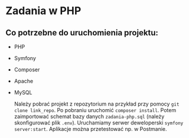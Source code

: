 # Zadania w PHP

## Co potrzebne do uruchomienia projektu:

- PHP
- Symfony
- Composer
- Apache
- MySQL

  Należy pobrać projekt z repozytorium na przykład przy pomocy ```git clone link_repo```. Po pobraniu uruchomić ```composer install```.
  Potem zaimportować schemat bazy danych ```zadania-php.sql``` (należy skonfigurować plik ```.env```). Uruchamiamy serwer deweloperski ```symfony server:start```. Aplikacje można przetestować
  np. w Postmanie.
